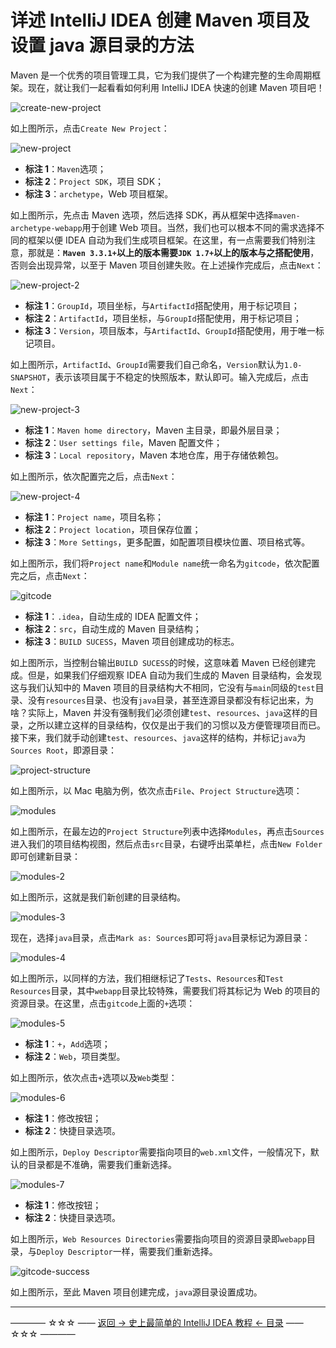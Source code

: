# 详述 IntelliJ IDEA 创建 Maven 项目及设置 java 源目录的方法

Maven 是一个优秀的项目管理工具，它为我们提供了一个构建完整的生命周期框架。现在，就让我们一起看看如何利用 IntelliJ IDEA 快速的创建 Maven 项目吧！

![create-new-project](https://github.com/guobinhit/intellij-idea-tutorial/blob/master/images/basic-course/maven-project/create-new-project.png)

如上图所示，点击`Create New Project`：

![new-project](https://github.com/guobinhit/intellij-idea-tutorial/blob/master/images/basic-course/maven-project/new-project.png)

- **标注 1**：`Maven`选项；
- **标注 2**：`Project SDK`，项目 SDK；
- **标注 3**：`archetype`，Web 项目框架。

如上图所示，先点击 Maven 选项，然后选择 SDK，再从框架中选择`maven-archetype-webapp`用于创建 Web 项目。当然，我们也可以根本不同的需求选择不同的框架以便 IDEA 自动为我们生成项目框架。在这里，有一点需要我们特别注意，那就是：**`Maven 3.3.1+`以上的版本需要`JDK 1.7+`以上的版本与之搭配使用**，否则会出现异常，以至于 Maven 项目创建失败。在上述操作完成后，点击`Next`：

![new-project-2](https://github.com/guobinhit/intellij-idea-tutorial/blob/master/images/basic-course/maven-project/new-project-2.png)

- **标注 1**：`GroupId`，项目坐标，与`ArtifactId`搭配使用，用于标记项目；
- **标注 2**：`ArtifactId`，项目坐标，与`GroupId`搭配使用，用于标记项目；
- **标注 3**：`Version`，项目版本，与`ArtifactId`、`GroupId`搭配使用，用于唯一标记项目。

如上图所示，`ArtifactId`、`GroupId`需要我们自己命名，`Version`默认为`1.0-SNAPSHOT`，表示该项目属于不稳定的快照版本，默认即可。输入完成后，点击`Next`：

![new-project-3](https://github.com/guobinhit/intellij-idea-tutorial/blob/master/images/basic-course/maven-project/new-project-3.png)

- **标注 1**：`Maven home directory`，Maven 主目录，即最外层目录；
- **标注 2**：`User settings file`，Maven 配置文件；
- **标注 3**：`Local repository`，Maven 本地仓库，用于存储依赖包。

如上图所示，依次配置完之后，点击`Next`：

![new-project-4](https://github.com/guobinhit/intellij-idea-tutorial/blob/master/images/basic-course/maven-project/new-project-4.png)

- **标注 1**：`Project name`，项目名称；
- **标注 2**：`Project location`，项目保存位置；
- **标注 3**：`More Settings`，更多配置，如配置项目模块位置、项目格式等。

如上图所示，我们将`Project name`和`Module name`统一命名为`gitcode`，依次配置完之后，点击`Next`：

![gitcode](https://github.com/guobinhit/intellij-idea-tutorial/blob/master/images/basic-course/maven-project/gitcode.png)

- **标注 1**：`.idea`，自动生成的 IDEA 配置文件；
- **标注 2**：`src`，自动生成的 Maven 目录结构；
- **标注 3**：`BUILD SUCESS`，Maven 项目创建成功的标志。

如上图所示，当控制台输出`BUILD SUCESS`的时候，这意味着 Maven 已经创建完成。但是，如果我们仔细观察 IDEA 自动为我们生成的 Maven 目录结构，会发现这与我们认知中的 Maven 项目的目录结构大不相同，它没有与`main`同级的`test`目录、没有`resources`目录、也没有`java`目录，甚至连源目录都没有标记出来，为啥？实际上，Maven 并没有强制我们必须创建`test`、`resources`、`java`这样的目录，之所以建立这样的目录结构，仅仅是出于我们的习惯以及方便管理项目而已。接下来，我们就手动创建`test`、`resources`、`java`这样的结构，并标记`java`为`Sources Root`，即源目录：

![project-structure](https://github.com/guobinhit/intellij-idea-tutorial/blob/master/images/basic-course/maven-project/project-structure.png)

如上图所示，以 Mac 电脑为例，依次点击`File`、`Project Structure`选项：

![modules](https://github.com/guobinhit/intellij-idea-tutorial/blob/master/images/basic-course/maven-project/modules.png)

如上图所示，在最左边的`Project Structure`列表中选择`Modules`，再点击`Sources`进入我们的项目结构视图，然后点击`src`目录，右键呼出菜单栏，点击`New Folder`即可创建新目录：

![modules-2](https://github.com/guobinhit/intellij-idea-tutorial/blob/master/images/basic-course/maven-project/modules-2.png)

如上图所示，这就是我们新创建的目录结构。

![modules-3](https://github.com/guobinhit/intellij-idea-tutorial/blob/master/images/basic-course/maven-project/modules-3.png)

现在，选择`java`目录，点击`Mark as: Sources`即可将`java`目录标记为源目录：

![modules-4](https://github.com/guobinhit/intellij-idea-tutorial/blob/master/images/basic-course/maven-project/modules-4.png)

如上图所示，以同样的方法，我们相继标记了`Tests`、`Resources`和`Test Resources`目录，其中`webapp`目录比较特殊，需要我们将其标记为 Web 的项目的资源目录。在这里，点击`gitcode`上面的`+`选项：

![modules-5](https://github.com/guobinhit/intellij-idea-tutorial/blob/master/images/basic-course/maven-project/modules-5.png)

- **标注 1**：`+`，`Add`选项；
- **标注 2**：`Web`，项目类型。

如上图所示，依次点击`+`选项以及`Web`类型：

![modules-6](https://github.com/guobinhit/intellij-idea-tutorial/blob/master/images/basic-course/maven-project/modules-6.png)

- **标注 1**：修改按钮；
- **标注 2**：快捷目录选项。

如上图所示，`Deploy Descriptor`需要指向项目的`web.xml`文件，一般情况下，默认的目录都是不准确，需要我们重新选择。

![modules-7](https://github.com/guobinhit/intellij-idea-tutorial/blob/master/images/basic-course/maven-project/modules-7.png)

- **标注 1**：修改按钮；
- **标注 2**：快捷目录选项。

如上图所示，`Web Resources Directories`需要指向项目的资源目录即`webapp`目录，与`Deploy Descriptor`一样，需要我们重新选择。

![gitcode-success](https://github.com/guobinhit/intellij-idea-tutorial/blob/master/images/basic-course/maven-project/gitcode-success.png)

如上图所示，至此 Maven 项目创建完成，`java`源目录设置成功。

----------
———— ☆☆☆ —— [返回 -> 史上最简单的 IntelliJ IDEA 教程 <- 目录](https://github.com/guobinhit/intellij-idea-tutorial/blob/master/README.md) —— ☆☆☆ ————

